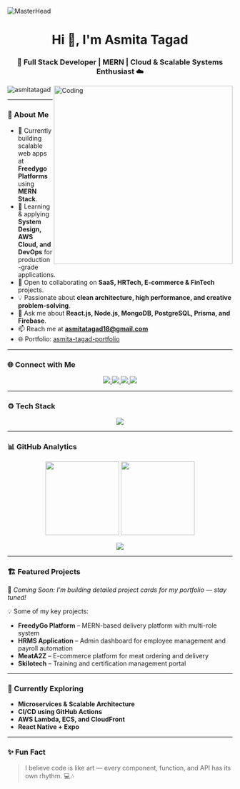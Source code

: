 ![MasterHead](https://images.openai.com/thumbnails/url/zCoN-Hicu1mSUVJSUGylr5-al1xUWVCSmqJbkpRnoJdeXJJYkpmsl5yfq5-Zm5ieWmxfaAuUsXL0S7F0Tw4sikpNN86uyPEJMDAKNSnxKAyICgstiAgOdIrINnc1cNMt841KCqtM9U4rSa0yzXD2znA2LzL2THMLD1QrBgAYvimb)

<h1 align="center">Hi 👋, I'm Asmita Tagad</h1>
<h3 align="center">🚀 Full Stack Developer | MERN | Cloud & Scalable Systems Enthusiast ☁️</h3>

<img align="right" alt="Coding" width="400" src="https://cdn.dribbble.com/users/1162077/screenshots/3848914/programmer.gif">

<p align="left"> 
  <img src="https://komarev.com/ghpvc/?username=asmitatagad&label=Profile%20views&color=ff69b4&style=plastic" alt="asmitatagad" /> 
</p>

---

### 💫 About Me
- 🔭 Currently building scalable web apps at **Freedygo Platforms** using **MERN Stack**.  
- 🌱 Learning & applying **System Design, AWS Cloud, and DevOps** for production-grade applications.  
- 👯 Open to collaborating on **SaaS, HRTech, E-commerce & FinTech** projects.  
- 💡 Passionate about **clean architecture, high performance, and creative problem-solving**.  
- 💬 Ask me about **React.js, Node.js, MongoDB, PostgreSQL, Prisma, and Firebase**.  
- 📫 Reach me at **[asmitatagad18@gmail.com](mailto:asmitatagad18@gmail.com)**  
- 🌐 Portfolio: [asmita-tagad-portfolio](https://68f866aaa29d71a4d4ca5a42--asmitatagadportfolio.netlify.app/)  

---

### 🌐 Connect with Me
<p align="center">
  <a href="https://linkedin.com/in/asmita-tagad" target="_blank">
    <img src="https://img.shields.io/badge/LinkedIn-0077B5?style=for-the-badge&logo=linkedin&logoColor=white"/>
  </a>
  <a href="https://instagram.com/its_a_smita07" target="_blank">
    <img src="https://img.shields.io/badge/Instagram-E4405F?style=for-the-badge&logo=instagram&logoColor=white"/>
  </a>
  <a href="https://www.leetcode.com/asmitatagad" target="_blank">
    <img src="https://img.shields.io/badge/LeetCode-FFA116?style=for-the-badge&logo=leetcode&logoColor=white"/>
  </a>
  <a href="mailto:asmitatagad18@gmail.com" target="_blank">
    <img src="https://img.shields.io/badge/Gmail-D14836?style=for-the-badge&logo=gmail&logoColor=white"/>
  </a>
</p>

---

### ⚙️ Tech Stack
<p align="center">
  <img src="https://skillicons.dev/icons?i=html,css,js,react,nodejs,express,mongodb,postgresql,prisma,firebase,aws,git,github,vscode" />
</p>

---

### 📊 GitHub Analytics
<p align="center">
  <img src="https://github-readme-stats.vercel.app/api?username=asmitatagad&show_icons=true&theme=tokyonight&hide_border=true" height="165em"/>
  <img src="https://github-readme-stats.vercel.app/api/top-langs/?username=asmitatagad&layout=compact&theme=tokyonight&hide_border=true" height="165em"/>
</p>

<p align="center">
  <img src="https://github-readme-streak-stats.herokuapp.com/?user=asmitatagad&theme=tokyonight&hide_border=true"/>
</p>

---

### 🏗️ Featured Projects
🚧 *Coming Soon: I’m building detailed project cards for my portfolio — stay tuned!*  

💡 Some of my key projects:  
- **FreedyGo Platform** – MERN-based delivery platform with multi-role system  
- **HRMS Application** – Admin dashboard for employee management and payroll automation  
- **MeatA2Z** – E-commerce platform for meat ordering and delivery  
- **Skilotech** – Training and certification management portal  

---

### 🧠 Currently Exploring
- **Microservices & Scalable Architecture**
- **CI/CD using GitHub Actions**
- **AWS Lambda, ECS, and CloudFront**
- **React Native + Expo**

---





### ✨ Fun Fact
> I believe code is like art — every component, function, and API has its own rhythm. 💻🎶
